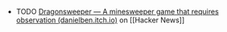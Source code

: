 - TODO [Dragonsweeper — A minesweeper game that requires observation (danielben.itch.io)](https://news.ycombinator.com/item?id=42812157) on [[Hacker News]]